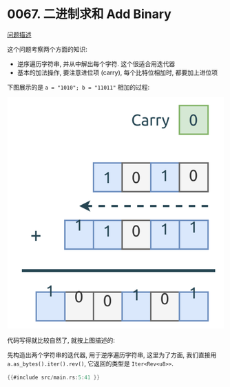 # 0067. 二进制求和 Add Binary

[问题描述](../problems/0067.add-binary/content.html)

这个问题考察两个方面的知识:

- 逆序遍历字符串, 并从中解出每个字符. 这个很适合用迭代器
- 基本的加法操作, 要注意进位项 (carry), 每个比特位相加时, 都要加上进位项

下图展示的是 `a = "1010"; b = "11011"` 相加的过程:

![add-binary](assets/add-binary.svg)

代码写得就比较自然了, 就按上图描述的:

先构造出两个字符串的迭代器, 用于逆序遍历字符串, 这里为了方面, 我们直接用 `a.as_bytes().iter().rev()`,
它返回的类型是 `Iter<Rev<u8>>`.

```rust
{{#include src/main.rs:5:41 }}
```